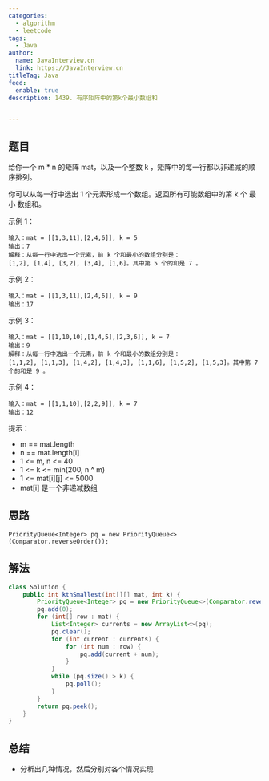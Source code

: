 ```yaml
---
categories:
  - algorithm
  - leetcode
tags:
  - Java
author: 
  name: JavaInterview.cn
  link: https://JavaInterview.cn
titleTag: Java
feed:
  enable: true
description: 1439. 有序矩阵中的第k个最小数组和


---
```


## 题目

给你一个 m * n 的矩阵 mat，以及一个整数 k ，矩阵中的每一行都以非递减的顺序排列。

你可以从每一行中选出 1 个元素形成一个数组。返回所有可能数组中的第 k 个 最小 数组和。



示例 1：

    输入：mat = [[1,3,11],[2,4,6]], k = 5
    输出：7
    解释：从每一行中选出一个元素，前 k 个和最小的数组分别是：
    [1,2], [1,4], [3,2], [3,4], [1,6]。其中第 5 个的和是 7 。  
示例 2：

    输入：mat = [[1,3,11],[2,4,6]], k = 9
    输出：17
示例 3：

    输入：mat = [[1,10,10],[1,4,5],[2,3,6]], k = 7
    输出：9
    解释：从每一行中选出一个元素，前 k 个和最小的数组分别是：
    [1,1,2], [1,1,3], [1,4,2], [1,4,3], [1,1,6], [1,5,2], [1,5,3]。其中第 7 个的和是 9 。
示例 4：

    输入：mat = [[1,1,10],[2,2,9]], k = 7
    输出：12


提示：

* m == mat.length
* n == mat.length[i]
* 1 <= m, n <= 40
* 1 <= k <= min(200, n ^ m)
* 1 <= mat[i][j] <= 5000
* mat[i] 是一个非递减数组

## 思路

    PriorityQueue<Integer> pq = new PriorityQueue<>(Comparator.reverseOrder());

## 解法
```java
class Solution {
    public int kthSmallest(int[][] mat, int k) {
        PriorityQueue<Integer> pq = new PriorityQueue<>(Comparator.reverseOrder());
        pq.add(0);
        for (int[] row : mat) {
            List<Integer> currents = new ArrayList<>(pq);
            pq.clear();
            for (int current : currents) {
                for (int num : row) {
                    pq.add(current + num);
                }
            }
            while (pq.size() > k) {
                pq.poll();
            }
        }
        return pq.peek();
    }
}

```

## 总结

- 分析出几种情况，然后分别对各个情况实现 
